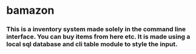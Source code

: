 # bamazon

### This is a inventory system made solely in the command line interface. You can buy items from here etc. It is made using a local sql database and cli table module to style the input.
